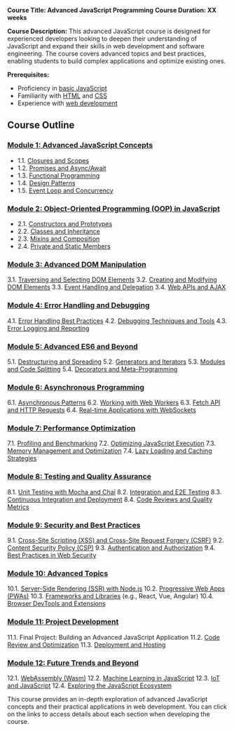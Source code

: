 **Course Title: Advanced JavaScript Programming**
**Course Duration: XX weeks**

**Course Description:**
This advanced JavaScript course is designed for experienced developers looking to deepen their understanding of JavaScript and expand their skills in web development and software engineering. The course covers advanced topics and best practices, enabling students to build complex applications and optimize existing ones.

**Prerequisites:**
- Proficiency in [basic JavaScript](#module-1-advanced-javascript-concepts)
- Familiarity with [HTML](#module-3-advanced-dom-manipulation) and [CSS](#module-3-advanced-dom-manipulation)
- Experience with [web development](#module-3-advanced-dom-manipulation)

## Course Outline

### [Module 1: Advanced JavaScript Concepts](./module-1-advanced-javascript-concepts.md)

- 1.1. [Closures and Scopes](./module-1.1-closures-and-scopes.md)
- 1.2. [Promises and Async/Await](./module-1.2-promises-and-async-await.md)
- 1.3. [Functional Programming](./module-1.3-functional-programming.md)
- 1.4. [Design Patterns](./module-1.4-design-patterns.md)
- 1.5. [Event Loop and Concurrency](./module-1.5-event-loop-and-concurrency.md)

### [Module 2: Object-Oriented Programming (OOP) in JavaScript](./module-2-object-oriented-programming-oop-in-javascript.md)

- 2.1. [Constructors and Prototypes](./module-2.1-constructors-and-prototypes.md)
- 2.2. [Classes and Inheritance](#classes-and-inheritance)
- 2.3. [Mixins and Composition](#mixins-and-composition)
- 2.4. [Private and Static Members](#private-and-static-members)

### [Module 3: Advanced DOM Manipulation](#module-3-advanced-dom-manipulation)
3.1. [Traversing and Selecting DOM Elements](#traversing-and-selecting-dom-elements)
3.2. [Creating and Modifying DOM Elements](#creating-and-modifying-dom-elements)
3.3. [Event Handling and Delegation](#event-handling-and-delegation)
3.4. [Web APIs and AJAX](#web-apis-and-ajax)

### [Module 4: Error Handling and Debugging](#module-4-error-handling-and-debugging)
4.1. [Error Handling Best Practices](#error-handling-best-practices)
4.2. [Debugging Techniques and Tools](#debugging-techniques-and-tools)
4.3. [Error Logging and Reporting](#error-logging-and-reporting)

### [Module 5: Advanced ES6 and Beyond](#module-5-advanced-es6-and-beyond)
5.1. [Destructuring and Spreading](#destructuring-and-spreading)
5.2. [Generators and Iterators](#generators-and-iterators)
5.3. [Modules and Code Splitting](#modules-and-code-splitting)
5.4. [Decorators and Meta-Programming](#decorators-and-meta-programming)

### [Module 6: Asynchronous Programming](#module-6-asynchronous-programming)
6.1. [Asynchronous Patterns](#asynchronous-patterns)
6.2. [Working with Web Workers](#working-with-web-workers)
6.3. [Fetch API and HTTP Requests](#fetch-api-and-http-requests)
6.4. [Real-time Applications with WebSockets](#real-time-applications-with-websockets)

### [Module 7: Performance Optimization](#module-7-performance-optimization)
7.1. [Profiling and Benchmarking](#profiling-and-benchmarking)
7.2. [Optimizing JavaScript Execution](#optimizing-javascript-execution)
7.3. [Memory Management and Optimization](#memory-management-and-optimization)
7.4. [Lazy Loading and Caching Strategies](#lazy-loading-and-caching-strategies)

### [Module 8: Testing and Quality Assurance](#module-8-testing-and-quality-assurance)
8.1. [Unit Testing with Mocha and Chai](#unit-testing-with-mocha-and-chai)
8.2. [Integration and E2E Testing](#integration-and-e2e-testing)
8.3. [Continuous Integration and Deployment](#continuous-integration-and-deployment)
8.4. [Code Reviews and Quality Metrics](#code-reviews-and-quality-metrics)

### [Module 9: Security and Best Practices](#module-9-security-and-best-practices)
9.1. [Cross-Site Scripting (XSS) and Cross-Site Request Forgery (CSRF)](#cross-site-scripting-xss-and-cross-site-request-forgery-csrf)
9.2. [Content Security Policy (CSP)](#content-security-policy-csp)
9.3. [Authentication and Authorization](#authentication-and-authorization)
9.4. [Best Practices in Web Security](#best-practices-in-web-security)

### [Module 10: Advanced Topics](#module-10-advanced-topics)
10.1. [Server-Side Rendering (SSR) with Node.js](#server-side-rendering-ssr-with-nodejs)
10.2. [Progressive Web Apps (PWAs)](#progressive-web-apps-pwas)
10.3. [Frameworks and Libraries](#frameworks-and-libraries) (e.g., React, Vue, Angular)
10.4. [Browser DevTools and Extensions](#browser-devtools-and-extensions)

### [Module 11: Project Development](#module-11-project-development)
11.1. Final Project: Building an Advanced JavaScript Application
11.2. [Code Review and Optimization](#code-review-and-optimization)
11.3. [Deployment and Hosting](#deployment-and-hosting)

### [Module 12: Future Trends and Beyond](#module-12-future-trends-and-beyond)
12.1. [WebAssembly (Wasm)](#webassembly-wasm)
12.2. [Machine Learning in JavaScript](#machine-learning-in-javascript)
12.3. [IoT and JavaScript](#iot-and-javascript)
12.4. [Exploring the JavaScript Ecosystem](#exploring-the-javascript-ecosystem)

This course provides an in-depth exploration of advanced JavaScript concepts and their practical applications in web development. You can click on the links to access details about each section when developing the course.
